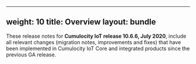 
---
weight: 10
title: Overview
layout: bundle
---

These release notes for **Cumulocity IoT release 10.6.6, July 2020**, include all relevant changes (migration notes, improvements and fixes) that have been implemented in Cumulocity IoT Core and integrated products since the previous GA release.
